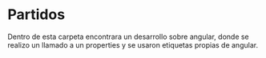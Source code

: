 # Partidos
Dentro de esta carpeta encontrara un desarrollo sobre angular, donde se realizo un llamado a un properties y se usaron etiquetas propias de angular.
